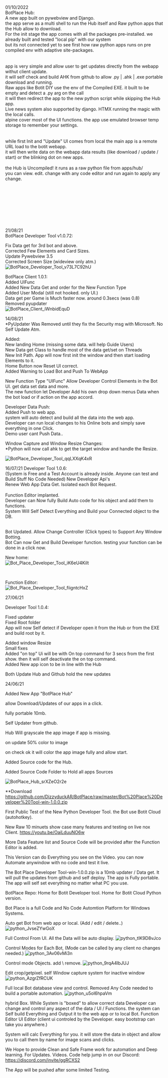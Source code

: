 01/10/2022<br>
BotPlace Hub:<br>
A new app built on pywebview and Django.<br>
the app serve as a multi shell to run the Hub itself and Raw python apps that the Hub allow to download.<br>
For the init stage the app comes with all the packages pre-installed. we already built and tested "local pip" with our system<br>
but its not connected yet to see first how raw python apps runs on pre compiled env with adaptive site-packages.<br>
<br>
<br>
app is very simple and allow user to get updates directly from the webapp withut client update.<br>
it will self check and build AHK from github to allow .py | .ahk | .exe portable download and running.<br>
Raw apps like Botit DIY use the env of the Compiled EXE. it built to be empty and detect a .py arg on the call<br>
it will then redirect the app to the new python script while skipping the Hub app.<br>
Live news system also supported by django. HTMX running the magic with the local calls.<br>
alpine cover most of the UI functions. the app use emulated browser temp storage to remember your settings.<br>
<br>
<br>
while first Init and "Update" UI comes from local the main app is a remote URL load to the botit webapp.<br>
it will then write data on the webapp data results (like download / update / start) or the blinking dot on new apps.<br>
<br>
the Hub is Uncompiled! it runs as a raw python file from apps/hub/<br>
you can view. edit. change with any code editor and run again to apply any change.<br>



<br><br><br><br><br><br><br> 

21/08/21<br>
BotPlace Developer Tool v1.0.72:<br>

Fix Data get for 3rd bot and above.<br>
Corrected Few Elements and Card Sizes.<br>
Update Pywebview 3.5<br>
Corrected Screen Size (wideview only atm.)<br>
![BotPlace_Developer_Tool_v73L7C92hU](https://user-images.githubusercontent.com/52171360/130320188-78354131-c9a2-4077-a4d9-6630b74bfefb.png)


BotPlace Client 1.0.1:<br>
Added UIFunc<br>
Added New Data Get and order for the New Function Type<br>
Added User Modal (still not hooked. only UI.)<br>
Data get per Game is Much faster now. around 0.3secs (was 0.8)<br>
Removed pyupdater<br>
![BotPlace_Client_iWnbidEquD](https://user-images.githubusercontent.com/52171360/130320191-b3bb1b25-726a-4664-a1ab-024236a19fc7.png)



14/08/21<br>
*PyUpdater Was Removed until they fix the Security msg with Microsoft. No Self Update Atm.<br>

Added:<br>
New landing Home (missing some data. will help Guide Users)<br>
New Data get Class to handle most of the data get/set on Threads<br>
New Init Path. App will now first init the window and then start loading Elements to it.<br>
Home Button now Reset UI correct.<br>
Added Warning to Load Bot and Push To WebApp<br>

New Function Type "UIFunc" Allow Developer Control Elements in the Bot UI. get data set data and more.<br>
The new function let Developer Add his own drop down menus Data when the bot load or if action on the app accord. <br>

Developer Data Push:<br>
Added Push to web app.<br>
system will auto detect and build all the data into the web app.<br>
Developer can run local changes to his Online bots and simply save everything in one Click.<br>
Demo user cant Push Data..<br>

Window Capture and Window Resize Changes:<br>
*Python will now call ahk to get the target window and handle the Resize.<br>

![BotPlace_Developer_Tool_qqLXXqK4xR](https://user-images.githubusercontent.com/52171360/129449241-141a040b-41dc-4322-a463-660d3d048db7.png)

16/07/21
Developer Tool 1.0.6:<br>
(System is Free and a Test Account is already inside. Anyone can test and Build Stuff No Code Needed)
New Developer Api's<br>
Renew Web App Data Get. Isolated each Bot Request.<br>
<br>
Function Editor implanted.<br>
Developer can Now fully Build Auto code for his object and add them to functions.<br>
System Will Self Detect Everything and Build your Connected object to the DB.<br>

<br>
Bot Updated. Allow Change Controller (Click types) to Support Any Window Botting.<br>
Bot Can now Get and Build Developer function. testing your function can be done in a click now.

New home:<br>
![Bot_Place_Developer_Tool_iK6eU4Kilt](https://user-images.githubusercontent.com/52171360/125932391-0dfe8c0d-4fd1-49ab-93b7-85e13b3d4c09.png)

<br>

Function Editor:<br>
![Bot_Place_Developer_Tool_fiigntcHxZ](https://user-images.githubusercontent.com/52171360/125932396-2568a1de-fb2c-4694-814b-56f2dfa18b3c.png)


27/06/21

Developer Tool 1.0.4:

Fixed updater <br>
Fixed Root folder <br>
App will now Self detect if Developer open it from the Hub or from the EXE and build root by it. <br>

Added window Resize <br>
Small fixes<br>
Added "on top" Ui will be with On top command for 3 secs from the first show. then it will self deactivate the on top command.<br>
Added New app icon to be in line with the Hub<br>


Both Update Hub and Github hold the new updates


24/06/21<br>

Added New App "BotPlace Hub"

allow Download/Updates of our apps in a click.

fully portable 10mb.

Self Updater from github.

Hub Will grayscale the app image if app is missing.

on update 50% color to image

on check ok it will color the app image fully and allow start.



Added Source code for the Hub.

Added Source Code Folder to Hold all apps Sources

![BotPlace_Hub_srXZeO2r2e](https://user-images.githubusercontent.com/52171360/123235235-8663d200-d490-11eb-8581-3b34a7aa58df.png)


**Download
https://github.com/DizzyduckAR/BotPlace/raw/master/Bot%20Place%20Developer%20Tool-win-1.0.0.zip


First Public Test of the New Python Developer Tool.
the Bot use Botit Cloud (autohotkey).

New Raw 10 minuets show case many features and testing on live nox Client.
https://youtu.be/OaiLduuNO6w

More Data Feature list and Source Code will be provided after the Function Editor is added.

This Version can do Everything you see on the Video. you can now Automate anywindow with no code and test it live.


The Bot Place Developer Tool-win-1.0.0.zip is a 10mb updater / Data get.
It will pull the updates from github and self deploy.
The app is Fully portable.
The app will self set everything no matter what PC you use.


BotPlace Repo:
Home for Botit Developer tool.
Home for Botit Cloud Python version.

Bot Place is a full Code and No Code Automtion Platform for Windows Systems.

Auto get Bot from web app or local. (Add / edit / delete..)
![python_JvseZYwGoX](https://user-images.githubusercontent.com/52171360/119627821-35bb7380-be15-11eb-87b1-1b3d967dec38.png)

Full Control From UI. All the Data will be auto display.
![python_tIK9D8vJco](https://user-images.githubusercontent.com/52171360/119627832-381dcd80-be15-11eb-9978-aff779db5c39.png)

Control Modes for Each Bot, (Mode can be called by any client no changes needed.)
![python_3Av06vMi3n](https://user-images.githubusercontent.com/52171360/119627844-39e79100-be15-11eb-8f77-c1bc4e6d11cd.png)

Control mode Objects. add \ remove.
![python_9rqA4lbJUJ](https://user-images.githubusercontent.com/52171360/119627854-3bb15480-be15-11eb-9c6b-93bef11167e1.png)

Edit crop/getpixel. self Window capture system for inactive window
![python_AzgrZfRCUK](https://user-images.githubusercontent.com/52171360/119627857-3d7b1800-be15-11eb-8f73-ca3c11685b1b.png)

Full local Bot database view and control. Removed Any Code needed to build a portable automation.
![python_u5ol6hpaVm](https://user-images.githubusercontent.com/52171360/119627865-3f44db80-be15-11eb-8d56-e03916da055e.png)

hybrid Box. While System is "boxed" to allow correct data Developer can change and control any aspect of the data / UI / Functions.
the system can Self build Everything and Output it to the web app or to local Bot.
Function Editor
UI Editor (client ui controled by the Developer. easy bootstrap can take you anywhere.)


System will calc Everything for you. it will store the data in object and allow you to call them by name for image scans and clicks.

We Hope to provide Clean and Safe Frame work for automation and Deep learning.
For Updates. Videos. Code help jump in on our Discord:
https://discord.com/invite/ggRCXS2

The App will be pushed after some limited Testing.
